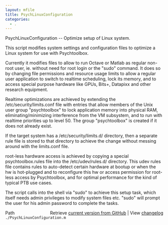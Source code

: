 ```yaml
---
layout: mfile
title: PsychLinuxConfiguration
categories:
  - .
---
```


PsychLinuxConfiguration \-\- Optimize setup of Linux system.

This script modifies system settings and configuration files
to optimize a Linux system for use with Psychtoolbox.

Currently it modifies files to allow to run Octave or Matlab
as regular non\-root user, ie. without need for root login or
the "sudo" command. It does so by changing file permissions
and resource usage limits to allow a regular user application
to switch to realtime scheduling, lock its memory, and to
access special purpose hardware like GPUs, Bits\+, Datapixx and
other research equipment.

Realtime optimizations are achieved by extending the
/etc/security/limits.conf file with entries that allow
members of the Unix user group "psychtoolbox" to lock
application memory into physical RAM, eliminating/minimizing
interference from the VM subsystem, and to run with realtime
priorities up to level 50. The group "psychtoolbox" is created
if it does not already exist.

If the target system has a /etc/security/limits.d/ directory,
then a separate rule file is stored to that directory to
achieve the change without messing around with the limits.conf
file.

root\-less hardware access is achieved by copying a special
psychtoolbox.rules file into the /etc/udev/rules.d/ directory.
This udev rules file contains rules to auto\-detect certain
hardware at bootup or when the hw is hot\-plugged and to
reconfigure this hw or access permission for root\-less access
by Psychtoolbox, and for optimal performance for the kind
of typical PTB use cases.

The script calls into the shell via "sudo" to achieve this
setup task, which itself needs admin privileges to modify
system files etc. "sudo" will prompt the user for his admin
password to complete the tasks.



<div class="code_header" style="text-align:right;">
  <span style="float:left;">Path&nbsp;&nbsp;</span> <span class="counter">Retrieve <a href=
  "https://raw.github.com/Psychtoolbox-3/Psychtoolbox-3/beta/./PsychLinuxConfiguration.m">current version from GitHub</a> | View <a href=
  "https://github.com/Psychtoolbox-3/Psychtoolbox-3/commits/beta/./PsychLinuxConfiguration.m">changelog</a></span>
</div>
<div class="code">
  <code>./PsychLinuxConfiguration.m</code>
</div>
